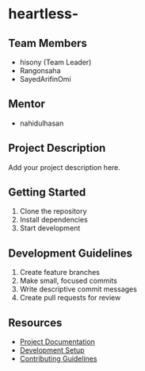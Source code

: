 # heartless-

## Team Members
- hisony (Team Leader)
- Rangonsaha
- SayedArifinOmi

## Mentor
- nahidulhasan

## Project Description
Add your project description here.

## Getting Started
1. Clone the repository
2. Install dependencies
3. Start development

## Development Guidelines
1. Create feature branches
2. Make small, focused commits
3. Write descriptive commit messages
4. Create pull requests for review

## Resources
- [Project Documentation](docs/)
- [Development Setup](docs/setup.md)
- [Contributing Guidelines](CONTRIBUTING.md)

